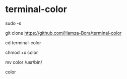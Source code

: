 # terminal-color

sudo -s

git clone https://github.com/Hamza-Bora/terminal-color

cd terminal-color

chmod +x color

mv color /usr/bin/

color
